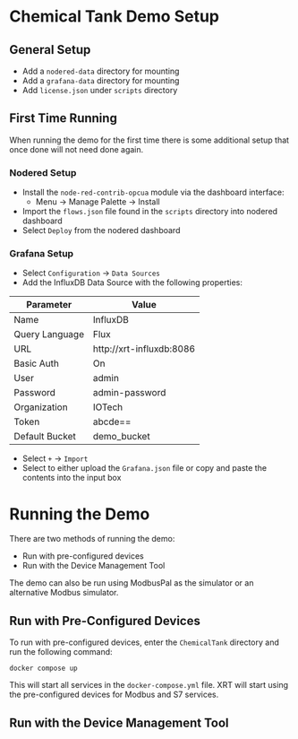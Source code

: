 # Chemical Tank Demo Setup

## General Setup
* Add a `nodered-data` directory for mounting
* Add a `grafana-data` directory for mounting
* Add `license.json` under `scripts` directory

## First Time Running
When running the demo for the first time there is some additional setup that once done will not need done again.

### Nodered Setup
* Install the `node-red-contrib-opcua` module via the dashboard interface:
  - Menu -> Manage Palette -> Install
* Import the `flows.json` file found in the `scripts` directory into nodered dashboard
* Select `Deploy` from the nodered dashboard

### Grafana Setup
* Select `Configuration` -> `Data Sources`
* Add the InfluxDB Data Source with the following properties:

| Parameter | Value |
| --- | ----------- |
| Name | InfluxDB |
| Query Language | Flux |
| URL | http://xrt-influxdb:8086 |
| Basic Auth | On |
| User | admin |
| Password | admin-password |
| Organization | IOTech |
| Token | abcde== |
| Default Bucket | demo_bucket |

* Select `+` -> `Import`
* Select to either upload the `Grafana.json` file or copy and paste the contents into the input box


# Running the Demo
There are two methods of running the demo:
* Run with pre-configured devices
* Run with the Device Management Tool

The demo can also be run using ModbusPal as the simulator or an alternative Modbus simulator.

## Run with Pre-Configured Devices
To run with pre-configured devices, enter the `ChemicalTank` directory and run the following command:

```shell
docker compose up
```



This will start all services in the `docker-compose.yml` file. XRT will start using the pre-configured devices for Modbus and S7 services.

## Run with the Device Management Tool


